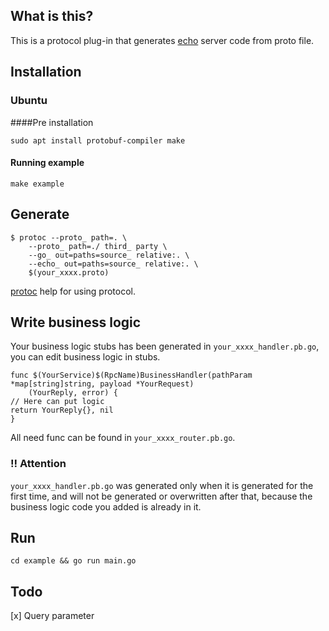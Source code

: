 ## What is this?
This is a protocol plug-in that generates [echo](https://github.com/labstack/echo) server code 
from proto file.
## Installation
### Ubuntu
####Pre installation
```
sudo apt install protobuf-compiler make
```

#### Running example
```
make example
```
## Generate
```
$ protoc --proto_ path=. \
    --proto_ path=./ third_ party \
    --go_ out=paths=source_ relative:. \
    --echo_ out=paths=source_ relative:. \
    $(your_xxxx.proto)
```
[protoc](https://github.com/protocolbuffers/protobuf) help for using protocol.
## Write business logic
Your business logic stubs has been generated in `your_xxxx_handler.pb.go`, 
you can edit business logic in stubs.
```
func $(YourService)$(RpcName)BusinessHandler(pathParam *map[string]string, payload *YourRequest) 
    (YourReply, error) {
// Here can put logic
return YourReply{}, nil
}
```
All need func can be found in `your_xxxx_router.pb.go`.

### :bangbang: Attention

`your_xxxx_handler.pb.go` was generated only when it is generated for the first time, and will not be 
generated or overwritten after that, because the business logic code you added is already in it.
## Run
``` 
cd example && go run main.go
```
## Todo
[x] Query parameter